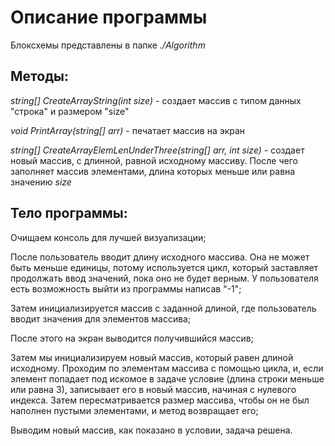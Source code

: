 # Описание программы
Блоксхемы представлены в папке *./Algorithm*

## Методы:

*string[] CreateArrayString(int size)* - создает массив с типом данных "строка" и размером "size"

*void PrintArray(string[] arr)* - печатает массив на экран

*string[] CreateArrayElemLenUnderThree(string[] arr, int size)* - создает новый массив, с длинной, равной исходному массиву. После чего заполняет массив элементами, 
длина которых меньше или равна значению *size*

## Тело программы:

Очищаем консоль для лучшей визуализации;

После пользователь вводит длину исходного массива. 
Она не может быть меньше единицы, потому используется цикл, который заставляет продолжать ввод значений, пока оно не будет верным. 
У пользователя есть возможность выйти из программы написав "-1";

Затем инициализируется массив с заданной длиной, где пользователь вводит значения для элементов массива;

После этого на экран выводится получившийся массив;

Затем мы инициализируем новый массив, который равен длиной исходному. Проходим по элементам массива с помощью цикла, и, если элемент попадает
под искомое в задаче условие (длина строки меньше или равна 3), записывает его в новый массив, начиная с нулевого индекса.
Затем пересматривается размер массива, чтобы он не был наполнен пустыми элементами, и метод возвращает его;

Выводим новый массив, как показано в условии, задача решена.